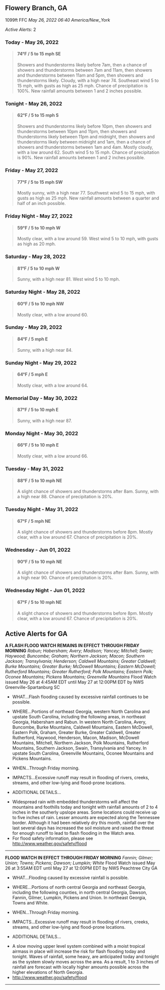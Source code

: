 ## Flowery Branch, GA
1099ft
FFC
*May 26, 2022 06:40 America/New_York*

*Active Alerts:* 2
### Today - May 26, 2022
> #### **74&deg;F** / 5 to 15 mph SE
> Showers and thunderstorms likely before 7am, then a chance of showers and thunderstorms between 7am and 11am, then showers and thunderstorms between 11am and 5pm, then showers and thunderstorms likely. Cloudy, with a high near 74. Southeast wind 5 to 15 mph, with gusts as high as 25 mph. Chance of precipitation is 100%. New rainfall amounts between 1 and 2 inches possible.

### Tonight - May 26, 2022
> #### **62&deg;F** / 5 to 15 mph S
> Showers and thunderstorms likely before 10pm, then showers and thunderstorms between 10pm and 11pm, then showers and thunderstorms likely between 11pm and midnight, then showers and thunderstorms likely between midnight and 1am, then a chance of showers and thunderstorms between 1am and 4am. Mostly cloudy, with a low around 62. South wind 5 to 15 mph. Chance of precipitation is 90%. New rainfall amounts between 1 and 2 inches possible.

### Friday - May 27, 2022
> #### **77&deg;F** / 5 to 15 mph SW
> Mostly sunny, with a high near 77. Southwest wind 5 to 15 mph, with gusts as high as 25 mph. New rainfall amounts between a quarter and half of an inch possible.

### Friday Night - May 27, 2022
> #### **59&deg;F** / 5 to 10 mph W
> Mostly clear, with a low around 59. West wind 5 to 10 mph, with gusts as high as 20 mph.

### Saturday - May 28, 2022
> #### **81&deg;F** / 5 to 10 mph W
> Sunny, with a high near 81. West wind 5 to 10 mph.

### Saturday Night - May 28, 2022
> #### **60&deg;F** / 5 to 10 mph NW
> Mostly clear, with a low around 60.

### Sunday - May 29, 2022
> #### **84&deg;F** / 5 mph E
> Sunny, with a high near 84.

### Sunday Night - May 29, 2022
> #### **64&deg;F** / 5 mph E
> Mostly clear, with a low around 64.

### Memorial Day - May 30, 2022
> #### **87&deg;F** / 5 to 10 mph E
> Sunny, with a high near 87.

### Monday Night - May 30, 2022
> #### **66&deg;F** / 5 to 10 mph E
> Mostly clear, with a low around 66.

### Tuesday - May 31, 2022
> #### **88&deg;F** / 5 to 10 mph NE
> A slight chance of showers and thunderstorms after 8am. Sunny, with a high near 88. Chance of precipitation is 20%.

### Tuesday Night - May 31, 2022
> #### **67&deg;F** / 5 mph NE
> A slight chance of showers and thunderstorms before 8pm. Mostly clear, with a low around 67. Chance of precipitation is 20%.

### Wednesday - Jun 01, 2022
> #### **90&deg;F** / 5 to 10 mph NE
> A slight chance of showers and thunderstorms after 8am. Sunny, with a high near 90. Chance of precipitation is 20%.

### Wednesday Night - Jun 01, 2022
> #### **67&deg;F** / 5 to 10 mph NE
> A slight chance of showers and thunderstorms before 8pm. Mostly clear, with a low around 67. Chance of precipitation is 20%.

## Active Alerts for GA

**A FLASH FLOOD WATCH REMAINS IN EFFECT THROUGH FRIDAY MORNING**
*Rabun; Habersham; Avery; Madison; Yancey; Mitchell; Swain; Haywood; Buncombe; Graham; Northern Jackson; Macon; Southern Jackson; Transylvania; Henderson; Caldwell Mountains; Greater Caldwell; Burke Mountains; Greater Burke; McDowell Mountains; Eastern McDowell; Rutherford Mountains; Greater Rutherford; Polk Mountains; Eastern Polk; Oconee Mountains; Pickens Mountains; Greenville Mountains*
Flood Watch issued May 26 at 4:45AM EDT until May 27 at 12:00PM EDT by NWS Greenville-Spartanburg SC
* WHAT...Flash flooding caused by excessive rainfall continues to be
possible.

* WHERE...Portions of northeast Georgia, western North Carolina and
upstate South Carolina, including the following areas, in
northeast Georgia, Habersham and Rabun. In western North Carolina,
Avery, Buncombe, Burke Mountains, Caldwell Mountains, Eastern
McDowell, Eastern Polk, Graham, Greater Burke, Greater Caldwell,
Greater Rutherford, Haywood, Henderson, Macon, Madison, McDowell
Mountains, Mitchell, Northern Jackson, Polk Mountains, Rutherford
Mountains, Southern Jackson, Swain, Transylvania and Yancey. In
upstate South Carolina, Greenville Mountains, Oconee Mountains and
Pickens Mountains.

* WHEN...Through Friday morning.

* IMPACTS...Excessive runoff may result in flooding of rivers,
creeks, streams, and other low-lying and flood-prone locations.

* ADDITIONAL DETAILS...
- Widespread rain with embedded thunderstorms will affect the
mountains and foothills today and tonight with rainfall
amounts of 2 to 4 inches in the southerly upslope areas. Some
locations could receive up to five inches of rain. Lesser
amounts are expected along the Tennessee border. Although it
had been relatively dry this month, rainfall over the last
several days has increased the soil moisture and raised the
threat for enough runoff to lead to flash flooding in the
Watch area.
- For flood safety information, please see
http://www.weather.gov/safety/flood
---

**FLOOD WATCH IN EFFECT THROUGH FRIDAY MORNING**
*Fannin; Gilmer; Union; Towns; Pickens; Dawson; Lumpkin; White*
Flood Watch issued May 26 at 3:55AM EDT until May 27 at 12:00PM EDT by NWS Peachtree City GA
* WHAT...Flooding caused by excessive rainfall is possible.

* WHERE...Portions of north central Georgia and northeast Georgia,
including the following counties, in north central Georgia,
Dawson, Fannin, Gilmer, Lumpkin, Pickens and Union. In northeast
Georgia, Towns and White.

* WHEN...Through Friday morning.

* IMPACTS...Excessive runoff may result in flooding of rivers,
creeks, streams, and other low-lying and flood-prone locations.

* ADDITIONAL DETAILS...
- A slow moving upper level system combined with a moist
tropical airmass in place will increase the risk for flash
flooding today and tonight.   Waves of rainfall, some heavy,
are anticipated today and tonight as the system slowly moves
across the area.  As a result, 1 to 3 inches of rainfall are
forecast with locally higher amounts possible across the
higher elevations of North Georgia.
- http://www.weather.gov/safety/flood
---

